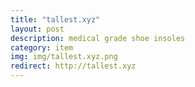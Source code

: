 ```yaml
---
title: "tallest.xyz"
layout: post
description: medical grade shoe insoles
category: item
img: img/tallest.xyz.png
redirect: http://tallest.xyz
---
```


